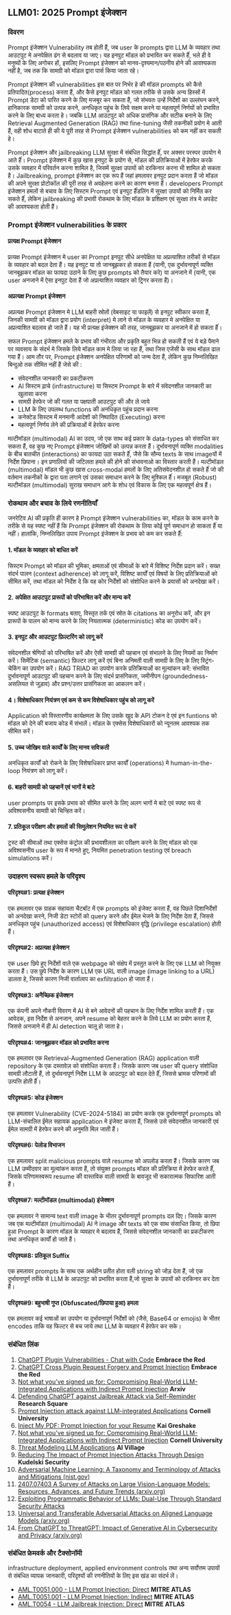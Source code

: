 ## LLM01: 2025 Prompt इंजेक्शन

### विवरण

Prompt इंजेक्शन Vulnerability तब होती हैं, जब user के prompts द्वारा LLM के व्यवहार तथा आउटपुट मे अनपेक्षित ढंग से बदलाव या जाए। यह इनपुट मॉडल को प्रभावित कर सकते हैंं, भले ही वे मनुष्यों के लिए अगोचर हों, इसलिए Prompt इंजेक्शन को मानव-दृश्यमान/पठनीय होने की आवश्यकता नहीं है, जब तक कि सामग्री को मॉडल द्वारा पार्स किया जाता रहे।

Prompt इंजेक्शन की vulnerabilities इस बात पर निर्भर हे की मॉडल prompts को कैसे प्रतिपादित(process) करता हैं, और कैसे इनपुट मॉडल को गलत तरीके से उसके अन्य हिस्सों में Prompt डेटा को पारित करने के लिए मजबूर कर सकता हैं, जो संभवतः उन्हें निर्देशों का उल्लंघन करने, हानिकारक सामग्री को उत्पन्न करने, अनधिकृत पहुंच के लिये सक्षम करने या महत्वपूर्ण निर्णयों को प्रभावित करने के लिए बाध्य करता हे। जबकि LLM आउटपुट को अधिक प्रासंगिक और सटीक बनाने के लिए Retrieval Augmented Generation (RAG) तथा fine-tuning जैसी तकनीकों प्रयोग मे आती हैं, वही शोध बाटाते ही की ये पूरी तरह से Prompt इंजेक्शन vulnerabilities को कम नहीं कर सकती हे।

Prompt इंजेक्शन और jailbreaking LLM सुरक्षा में संबंधित सिद्धांत हैंं, पर अक्सर परस्पर उपयोग मे आते हैंं। Prompt इंजेक्शन में कुछ खास इनपुट के प्रयोग से, मॉडल की प्रतिक्रियाओं में हेरफेर करके उसके व्यवहार में परिवर्तन करना शामिल है, जिसमें सुरक्षा उपायों को दरकिनार करना भी शामिल हो सकता है। Jailbreaking, prompt इंजेक्शन का एक रूप हैं जहां हमलावर इनपुट प्रदान करता हैं जो मॉडल की अपने सुरक्षा प्रोटोकॉल की पूरी तरह से अवहेलना करने का कारण बनता हैं। developers Prompt इंजेक्शन हमलों से बचाव के लिए सिस्टम Prompt एवं इनपुट हैंंडलिंग में सुरक्षा उपायों को निर्मित कर सकते हैंं, लेकिन jailbreaking की प्रभावी रोकथाम के लिए मॉडल के प्रशिक्षण एवं सुरक्षा तंत्र मे अपडेट की आवश्यकता होती हैं।

### Prompt इंजेक्शन vulnerabilities के प्रकार

#### प्रत्यक्ष Prompt इंजेक्शन
  प्रत्यक्ष Prompt इंजेक्शन मे user का Prompt इनपुट सीधे अनपेक्षित या अप्रत्याशित तरीकों से मॉडल के व्यवहार को बदल देता हैं। यह इनपुट या तो जानबूझकर हो सकता हैं (यानी, एक दुर्भावनापूर्ण व्यक्ति जानबूझकर मॉडल का फायदा उठाने के लिए कुछ prompts को तैयार करे) या अनजाने में (यानी, एक user अनजाने में ऐसा इनपुट देता हैं जो अप्रत्याशित व्यवहार को ट्रिगर करता हैं)।

#### अप्रत्यक्ष Prompt इंजेक्शन
  अप्रत्यक्ष Prompt इंजेक्शन मे LLM बाहरी स्रोतों (वेबसाइट या फाइलें) से इनपुट स्वीकार करता हैं, जिनकी  सामग्री को मॉडल द्वारा प्रयोग (interpret) मे लाने से मॉडल के व्यवहार  मे अनपेक्षित या अप्रत्याशित बदलाव हो जाते हैं। यह भी प्रत्यक्ष इंजेक्शन की तरह, जानबूझकर या अनजाने में हो सकता हैंं।

सफल Prompt इंजेक्शन हमले के प्रभाव की गंभीरता और प्रकृति बहुत भिन्न हो सकती हैं एवं ये बड़े पैमाने पर व्यवसाय के संदर्भ मे जिसके लिये मॉडल काम मे लिया जा रहा हैं, तथा जिस एजेंसी के साथ मॉडल ढाल गया हैं। आम तौर पर, Prompt इंजेक्शन अनपेक्षित परिणामों को जन्म देता हैं, लेकिन कुछ निम्नलिखित बिन्दुओ तक सीमित नहीं हैं जेसे की :
- संवेदनशील जानकारी का प्रकटीकरण
- AI सिस्टम ढ़ाचे (infrastructure) या सिस्टम Prompt के बारे में संवेदनशील जानकारी का खुलासा करना
- सामग्री हेरफेर जो की गलत या पक्षपाती आउटपुट की और ले जाये
- LLM के लिए उपलब्ध functions की अनधिकृत पहुंच प्रदान करना
- कनेक्टेड सिस्टम में मनमानी आदेशों को निष्पादित (Executing) करना
- महत्वपूर्ण निर्णय लेने की प्रक्रियाओं में हेरफेर करना

मल्टीमॉडल (multimodal) AI का उदय, जो एक साथ कई प्रकार के data-types को संसाधित कर सकता हैं, वह कुछ नए Prompt इंजेक्शन जोखिमों को उत्पन्न करता हैं। दुर्भावनापूर्ण व्यक्ति modalities के बीच बातचीत (interactions) का फायदा उठा सकते हैंं, जैसे कि सौम्य texts के साथ imageयों में निर्देश छिपाना। इन प्रणालियों की जटिलता हमले की होने की संभावनाओ का विस्तार करती हैं। मल्टीमॉडल (multimodal) मॉडल भी कुछ खास  cross-modal हमलों के लिए अतिसंवेदनशील हो सकते हैंं जो की वर्तमान तकनीकों के द्वारा पता लगाने एवं उसका समाधान करने के लिए मुश्किल हैंं। मजबूत (Robust) मल्टीमॉडल (multimodal) सुराख समाधान आगे के शोध एवं विकास के लिए एक महत्वपूर्ण क्षेत्र हैं।

### रोकथाम और बचाव के लिये रणनीतियाँ

जनरेटिव AI की प्रकृति ही कारण हे Prompt इंजेक्शन vulnerabilities का, मॉडल के काम करने के तरीके से यह स्पष्ट नहीं हैं कि Prompt इंजेक्शन की रोकथाम के लिया कोई पूर्ण समाधान हो साकता हैंं या नहीं। हालांकि, निम्नलिखित उपाय Prompt इंजेक्शन के प्रभाव को कम कर सकते हैंं:

#### 1. मॉडल के व्यवहार को बाधित करें
सिस्टम Prompt को मॉडल की भूमिका, क्षमताओं एवं सीमाओं के बारे में विशिष्ट निर्देश प्रदान करें। सख्त संदर्भ पालन (context adherence) को लागू करें, विशिष्ट कार्यों एवं विषयों के लिए प्रतिक्रियाओं को सीमित करें, तथा मॉडल को निर्देश दे कि वह कोर निर्देशों को संशोधित करने के प्रयासों को अनदेखा करें।


#### 2. अपेक्षित आउटपुट प्रारूपों को परिभाषित करें और मान्य करें
  स्पष्ट आउटपुट के formats बताए, विस्तृत तर्क एवं स्रोत के citations का अनुरोध करें, और इन प्रारूपों के पालन को मान्य करने के लिए नियतात्मक (deterministic) कोड का उपयोग करें।

#### 3. इनपुट और आउटपुट फ़िल्टरिंग को लागू करें
  संवेदनशील श्रेणियों को परिभाषित करें और ऐसी सामग्री की पहचान एवं संभालने के लिए नियमों का निर्माण करें। सिमेंटिक (semantic) फ़िल्टर लागू करें एवं बिना अनिमती वाली सामग्री के लिए के लिए स्ट्रिंग-चेकिंग का उपयोग करें। RAG TRIAD का उपयोग करके प्रतिक्रियाओं का मूल्यांकन करें: संभावित दुर्भावनापूर्ण आउटपुट की पहचान करने के लिए संदर्भ प्रासंगिकता, जमीनीपन (groundedness- असलियत से जुड़ाव) और प्रश्न/उत्तर प्रासंगिकता का आकलन करें।

#### 4। विशेषाधिकार नियंत्रण एवं कम से कम विशेषाधिकार पहुंच को लागू करें
   Application को विस्तारणीय कार्यक्षमता के लिए उसके खुद के API टोकन दे एवं इन funtions को मॉडल को देने की बजाय कोड में संभालें। मॉडल के एक्सेस विशेषाधिकारों को न्यूनतम आवश्यक तक सीमित करें।

#### 5. उच्च जोखिम वाले कार्यों के लिए मानव सविक्रती
  अनधिकृत कार्यों को रोकने के लिए विशेषाधिकार प्राप्त कार्यों (operations) मे human-in-the-loop नियंत्रण को लागू करें।

#### 6. बाहरी सामग्री को पहचानें एवं भागों मे बाटे 
  user prompts पर इसके प्रभाव को सीमित करने के लिए अलग भागों मे बाटे एवं स्पष्ट रूप से अविश्वसनीय सामग्री को चिन्हित करें।

#### 7. प्रतिकूल परीक्षण और हमलों की सिमुलेशन  नियमित रूप से करें
  ट्रस्ट की सीमाओं तथा एक्सेस कंट्रोल की प्रभावशीलता का परीक्षण करने के लिए मॉडल को एक अविश्वसनीय user के रूप में मानते हुए, नियमित penetration testing एवं breach simulations करें।


### उदाहरण स्वरूप हमले के परिदृश्य

#### परिदृश्य#1: प्रत्यक्ष इंजेक्शन
  एक हमलावर एक ग्राहक सहायता चैटबॉट में एक prompts को इंजेक्ट करता हैं, वह पिछले दिशानिर्देशों को अनदेखा करने, निजी डेटा स्टोरों को query करने और ईमेल भेजने के लिए निर्देश देता हैं, जिससे अनधिकृत पहुंच (unauthorized access) एवं विशेषाधिकार वृद्धि (privilege escalation) होती हैं।

#### परिदृश्य#2: अप्रत्यक्ष इंजेक्शन
  एक user छिपे हुए निर्देशों वाले एक webpage को संक्षेप में प्रस्तुत करने के लिए एक LLM को नियुक्त करता हैं। उस छुपे निर्देश के कारण LLM एक URL वाली image (image linking to a URL) डालता हे, जिससे कारण निजी वार्तालाप का exfiltration हो जाता हैं।

#### परिदृश्य#3: अनैच्छिक इंजेक्शन
  एक कंपनी अपने नौकरी विवरण में AI से बने आवेदनों की पहचान के लिए निर्देश शामिल करती हैं। एक आवेदक, इस निर्देश से अनजान, अपने resume को बेहतर करने के लिये LLM का प्रयोग करता हैं, जिससे अनजाने में ही AI detection चालू हो जाता हे।

#### परिदृश्य#4: जानबूझकर मॉडल को प्रभावित करना 
  एक हमलावर एक Retrieval-Augmented Generation (RAG) application वाली  repository के एक दस्तावेज़ को संशोधित करता हैं। जिसके कारण जब  user की query संशोधित सामग्री लौटाती हैं, तो दुर्भावनापूर्ण निर्देश LLM के आउटपुट को बदल देते हैंं, जिससे भ्रामक परिणामों की उत्पत्ति होती हैंं।

#### परिदृश्य#5: कोड इंजेक्शन
  एक हमलावर Vulnerability (CVE-2024-5184) का प्रयोग करके एक  दुर्भावनापूर्ण prompts को LLM-संचालित ईमेल सहायक application मे इंजेक्ट करता हैं, जिससे उसे संवेदनशील जानकारी एवं ईमेल सामग्री में हेरफेर करने की अनुमति मिल जाती हैं।

#### परिदृश्य#6: पेलोड विभाजन
  एक हमलावर split malicious prompts वाले resume को अपलोड करता हैं। जिसके कारण जब LLM उम्मीदवार का मूल्यांकन करता हैं, तो संयुक्त prompts मॉडल की प्रतिक्रिया में हेरफेर करते हैंं, जिसके परिणामस्वरूप resume की वास्तविक वाली सामग्री के बावजूद भी  सकारात्मक सिफारिश आती हैं।

#### परिदृश्य#7: मल्टीमॉडल (multimodal) इंजेक्शन
  एक हमलावर ने सामान्य text वाली image के भीतर दुर्भावनापूर्ण prompts दल दिए। जिसके कारण जब एक मल्टीमॉडल (multimodal) AI ने image और texts को एक साथ संसाधित किया, तो छिपा हुआ Prompt के कारण मॉडल के व्यवहार मे बदलाव हैं, जिससे संवेदनशील जानकारी का प्रकटीकरण तथा अनधिकृत कार्यों हो जाते हैं।

#### परिदृश्य#8: प्रतिकूल Suffix
  एक हमलावर prompts के साथ एक अर्थहीन प्रतीत होता वली string को जोड़ देता हैं, जो एक दुर्भावनापूर्ण तरीके से LLM के आउटपुट को प्रभावित करता हैं,जो सुरक्षा के उपायों को दरकिनार कर देता हैं।

#### परिदृश्य#9: बहुभाषी गुप्त (Obfuscated/छिपाया हुआ)  हमला
  एक हमलावर कई भाषाओं का उपयोग या दुर्भावनापूर्ण निर्देशों को (जैसे, Base64 or emojis) के भीतर encodes ताकि वह फिल्टर से बच जाये तथा LLM के व्यवहार में हेरफेर कर सके।


### संबंधित लिंक

1. [ChatGPT Plugin Vulnerabilities - Chat with Code](https://embracethered.com/blog/posts/2023/chatgpt-plugin-vulns-chat-with-code/) **Embrace the Red**
2. [ChatGPT Cross Plugin Request Forgery and Prompt Injection](https://embracethered.com/blog/posts/2023/chatgpt-cross-plugin-request-forgery-and-prompt-injection./) **Embrace the Red**
3. [Not what you’ve signed up for: Compromising Real-World LLM-Integrated Applications with Indirect Prompt Injection](https://arxiv.org/pdf/2302.12173.pdf) **Arxiv**
4. [Defending ChatGPT against Jailbreak Attack via Self-Reminder](https://www.researchsquare.com/article/rs-2873090/v1) **Research Square**
5. [Prompt Injection attack against LLM-integrated Applications](https://arxiv.org/abs/2306.05499) **Cornell University**
6. [Inject My PDF: Prompt Injection for your Resume](https://kai-greshake.de/posts/inject-my-pdf) **Kai Greshake**
8. [Not what you’ve signed up for: Compromising Real-World LLM-Integrated Applications with Indirect Prompt Injection](https://arxiv.org/pdf/2302.12173.pdf) **Cornell University**
9. [Threat Modeling LLM Applications](https://aivillage.org/large%20language%20models/threat-modeling-llm/) **AI Village**
10. [Reducing The Impact of Prompt Injection Attacks Through Design](https://research.kudelskisecurity.com/2023/05/25/reducing-the-impact-of-prompt-injection-attacks-through-design/) **Kudelski Security**
11. [Adversarial Machine Learning: A Taxonomy and Terminology of Attacks and Mitigations (nist.gov)](https://nvlpubs.nist.gov/nistpubs/ai/NIST.AI.100-2e2023.pdf)
12. [2407.07403 A Survey of Attacks on Large Vision-Language Models: Resources, Advances, and Future Trends (arxiv.org)](https://arxiv.org/abs/2407.07403)
13. [Exploiting Programmatic Behavior of LLMs: Dual-Use Through Standard Security Attacks](https://ieeexplore.ieee.org/document/10579515)
14. [Universal and Transferable Adversarial Attacks on Aligned Language Models (arxiv.org)](https://arxiv.org/abs/2307.15043)
15. [From ChatGPT to ThreatGPT: Impact of Generative AI in Cybersecurity and Privacy (arxiv.org)](https://arxiv.org/abs/2307.00691)


### संबंधित फ्रेमवर्क और टैक्सोनॉमी

infrastructure deployment, applied environment controls  तथा अन्य सर्वोत्तम उपायों से संबंधित व्यापक जानकारी, परिदृश्यों की रणनीतियों के लिए इस खंड का संदर्भ लें।

- [AML.T0051.000 - LLM Prompt Injection: Direct](https://atlas.mitre.org/techniques/AML.T0051.000) **MITRE ATLAS**
- [AML.T0051.001 - LLM Prompt Injection: Indirect](https://atlas.mitre.org/techniques/AML.T0051.001) **MITRE ATLAS**
- [AML.T0054 - LLM Jailbreak Injection: Direct](https://atlas.mitre.org/techniques/AML.T0054) **MITRE ATLAS**
